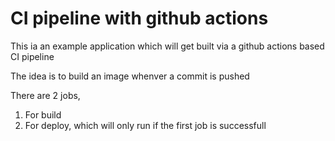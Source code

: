 # CI pipeline with github actions 
This ia an example application which will get built via a github actions based CI pipeline

The idea is to build an image whenver a commit is pushed

There are 2 jobs, 
1. For build
2. For deploy, which will only run if the first job is successfull
